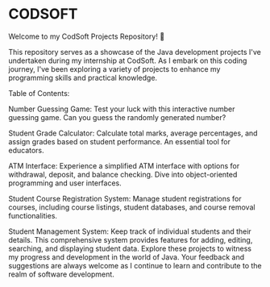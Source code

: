 # CODSOFT
Welcome to my CodSoft Projects Repository! 🚀

This repository serves as a showcase of the Java development projects I've undertaken during my internship at CodSoft. As I embark on this coding journey, I've been exploring a variety of projects to enhance my programming skills and practical knowledge.

Table of Contents:

Number Guessing Game:
Test your luck with this interactive number guessing game. Can you guess the randomly generated number?

Student Grade Calculator:
Calculate total marks, average percentages, and assign grades based on student performance. An essential tool for educators.

ATM Interface:
Experience a simplified ATM interface with options for withdrawal, deposit, and balance checking. Dive into object-oriented programming and user interfaces.

Student Course Registration System:
Manage student registrations for courses, including course listings, student databases, and course removal functionalities.

Student Management System:
Keep track of individual students and their details. This comprehensive system provides features for adding, editing, searching, and displaying student data.
Explore these projects to witness my progress and development in the world of Java. 
Your feedback and suggestions are always welcome as I continue to learn and contribute to the realm of software development.
